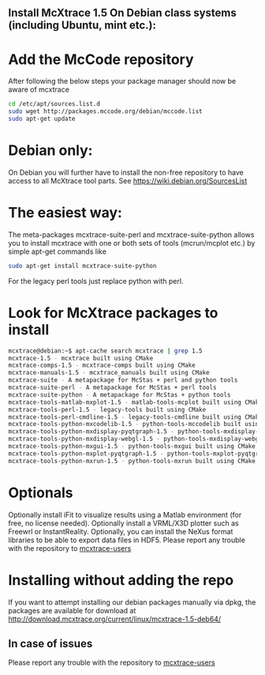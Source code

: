 ## Install McXtrace 1.5 On Debian class systems (including Ubuntu, mint etc.):

# Add the McCode repository
After following the below steps your package manager should now be aware of mcxtrace
```bash
cd /etc/apt/sources.list.d
sudo wget http://packages.mccode.org/debian/mccode.list
sudo apt-get update
```

# Debian only:
On Debian you will further have to install the non-free repository to have access to all McXtrace tool parts. See https://wiki.debian.org/SourcesList

# The easiest way:
The meta-packages mcxtrace-suite-perl and mcxtrace-suite-python allows you to install mcxtrace with one or both sets of tools (mcrun/mcplot etc.) by simple apt-get commands like
```bash
sudo apt-get install mcxtrace-suite-python
```
For the legacy perl tools just replace python with perl.

# Look for McXtrace packages to install
```bash
mcxtrace@debian:~$ apt-cache search mcxtrace | grep 1.5
mcxtrace-1.5 - mcxtrace built using CMake
mcxtrace-comps-1.5 - mcxtrace-comps built using CMake
mcxtrace-manuals-1.5 - mcxtrace_manuals built using CMake
mcxtrace-suite - A metapackage for McStas + perl and python tools
mcxtrace-suite-perl - A metapackage for McStas + perl tools
mcxtrace-suite-python - A metapackage for McStas + python tools
mcxtrace-tools-matlab-mxplot-1.5 - matlab-tools-mcplot built using CMake
mcxtrace-tools-perl-1.5 - legacy-tools built using CMake
mcxtrace-tools-perl-cmdline-1.5 - legacy-tools-cmdline built using CMake
mcxtrace-tools-python-mxcodelib-1.5 - python-tools-mccodelib built using CMake
mcxtrace-tools-python-mxdisplay-pyqtgraph-1.5 - python-tools-mxdisplay-pyqtgraph built using CMake
mcxtrace-tools-python-mxdisplay-webgl-1.5 - python-tools-mxdisplay-webgl built using CMake
mcxtrace-tools-python-mxgui-1.5 - python-tools-mxgui built using CMake
mcxtrace-tools-python-mxplot-pyqtgraph-1.5 - python-tools-mxplot-pyqtgraph built using CMake
mcxtrace-tools-python-mxrun-1.5 - python-tools-mxrun built using CMake
```
# Optionals
Optionally install iFit to visualize results using a Matlab environment (for free, no license needed).
Optionally install a VRML/X3D plotter such as Freewrl or InstantReality.
Optionally, you can install the NeXus format libraries to be able to export data files in HDF5.
Please report any trouble with the repository to [mcxtrace-users](mailto:mcxtrace-users@mcxtrace.org)

# Installing without adding the repo
If you want to attempt installing our debian packages manually via
dpkg, the packages are available for download at http://download.mcxtrace.org/current/linux/mcxtrace-1.5-deb64/

## In case of issues
Please report any trouble with the repository to [mcxtrace-users](mailto:mcxtrace-users@mcxtrace.org)
